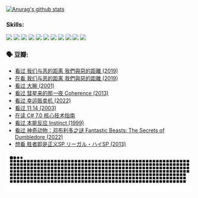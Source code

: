 
[![Anurag's github stats](https://github-readme-stats.vercel.app/api?username=w940853815)](https://github.com/anuraghazra/github-readme-stats)

### Skills:

<code><img height="32" src="https://cdn.jsdelivr.net/npm/simple-icons@v5/icons/python.svg"></code>
<code><img height="32" src="https://cdn.jsdelivr.net/npm/simple-icons@v5/icons/javascript.svg"></code>
<code><img height="32" src="https://cdn.jsdelivr.net/npm/simple-icons@v5/icons/django.svg"></code>
<code><img height="32" src="https://cdn.jsdelivr.net/npm/simple-icons@v5/icons/flask.svg"></code>
<code><img height="32" src="https://cdn.jsdelivr.net/npm/simple-icons@v5/icons/vuetify.svg"></code>
<code><img height="32" src="https://cdn.jsdelivr.net/npm/simple-icons@v5/icons/git.svg"></code>
<code><img height="32" src="https://cdn.jsdelivr.net/npm/simple-icons@v5/icons/docker.svg"></code>
<code><img height="32" src="https://cdn.jsdelivr.net/npm/simple-icons@v5/icons/postgresql.svg"></code>
<code><img height="32" src="https://cdn.jsdelivr.net/npm/simple-icons@v5/icons/elasticsearch.svg"></code>
<code><img height="32" src="https://cdn.jsdelivr.net/npm/simple-icons@v5/icons/macos.svg"></code>
<code><img height="32" src="https://cdn.jsdelivr.net/npm/simple-icons@v5/icons/linux.svg"></code>

### 🗣 豆瓣:

<!-- DOUBAN-ACTIVITIES:START -->
- [看过 我们与恶的距离 我們與惡的距離‎ (2019)](https://www.douban.com/people/136069238/status/3853890206/?_i=51522467)
- [在看 我们与恶的距离 我們與惡的距離‎ (2019)](https://www.douban.com/people/136069238/status/3852520581/?_i=51522467)
- [看过 大腕‎ (2001)](https://www.douban.com/people/136069238/status/3844460494/?_i=51522467)
- [看过 彗星来的那一夜 Coherence‎ (2013)](https://www.douban.com/people/136069238/status/3838175124/?_i=51522467)
- [看过 幸运贩卖机‎ (2022)](https://www.douban.com/people/136069238/status/3836768245/?_i=51522467)
- [看过 11:14‎ (2003)](https://www.douban.com/people/136069238/status/3835626317/?_i=51522467)
- [在读 C# 7.0 核心技术指南](https://www.douban.com/people/136069238/status/3830662473/?_i=51522467)
- [看过 本能反应 Instinct‎ (1999)](https://www.douban.com/people/136069238/status/3829930205/?_i=51522468)
- [看过 神奇动物：邓布利多之谜 Fantastic Beasts: The Secrets of Dumbledore‎ (2022)](https://www.douban.com/people/136069238/status/3828272678/?_i=51522468)
- [想看 胜者即是正义SP リーガル・ハイSP‎ (2013)](https://www.douban.com/people/136069238/status/3827478378/?_i=51522468)
<!-- DOUBAN-ACTIVITIES:END -->


![Snake animation](https://raw.githubusercontent.com/w940853815/w940853815/output/github-contribution-grid-snake.svg)

<!--
**w940853815/w940853815** is a ✨ _special_ ✨ repository because its `README.md` (this file) appears on your GitHub profile.

Here are some ideas to get you started:

- 🔭 I’m currently working on ...
- 🌱 I’m currently learning ...
- 👯 I’m looking to collaborate on ...
- 🤔 I’m looking for help with ...
- 💬 Ask me about ...
- 📫 How to reach me: ...
- 😄 Pronouns: ...
- ⚡ Fun fact: ...
-->
